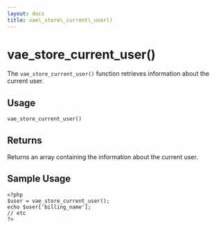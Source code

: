 ```yaml
---
layout: docs
title: vae\_store\_current\_user()
---
```


# vae\_store\_current\_user()

The `vae_store_current_user()` function retrieves information about the
current user.

## Usage

`vae_store_current_user()`

## Returns

Returns an array containing the information about the current user.

## Sample Usage

    <?php 
    $user = vae_store_current_user();
    echo $user['billing_name'];
    // etc
    ?>
